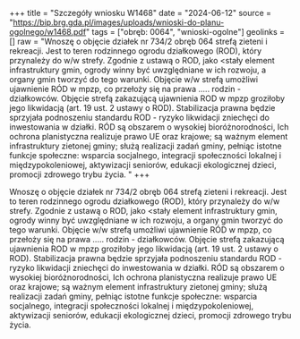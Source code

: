 +++
title = "Szczegóły wniosku W1468"
date = "2024-06-12"
source = "https://bip.brg.gda.pl/images/uploads/wnioski-do-planu-ogolnego/w1468.pdf"
tags = ["obręb: 0064", "wnioski-ogolne"]
geolinks = []
raw = "Wnoszę o objęcie działek nr 734/2 obręb 064 strefą zieteni i rekreacji. Jest to teren rodzinnego ogrodu działkowego (ROD), który przynależy do w/w strefy. Zgodnie z ustawą o ROD, jako <stały element infrastruktury gmin, ogrody winny być uwzględniane w ich rozwoju, a organy gmin tworzyć do tego warunki. Objęcie w/w strefą umożliwi ujawnienie RÓD w mpzp, co przełoży się na prawa ..... rodzin - działkowców. Objęcie strefą zakazującą ujawnienia ROD w mpzp groziłoby jego likwidacją (art. 19 ust. 2 ustawy o ROD). Stabilizacja prawna będzie sprzyjała podnoszeniu standardu ROD - ryzyko likwidacji zniechęci do inwestowania w działki. RÓD są obszarem o wysokiej bioróżnorodności, Ich ochrona planistyczna realizuje prawo UE oraz krajowe; są ważnym element infrastruktury zietonej gminy; służą realizacji zadań gminy, pełniąc istotne funkcje społeczne: wsparcia socjalnego, integracji społeczności lokalnej i międzypokoleniowej, aktywizacji seniorów, edukacji ekologicznej dzieci, promocji zdrowego trybu życia. "
+++

Wnoszę o objęcie działek nr 734/2 obręb 064 strefą zieteni i rekreacji. Jest to teren rodzinnego
ogrodu działkowego (ROD), który przynależy do w/w strefy. Zgodnie z ustawą o ROD, jako <stały element
infrastruktury gmin, ogrody winny być uwzględniane w ich rozwoju, a organy gmin tworzyć do tego warunki.
Objęcie w/w strefą umożliwi ujawnienie RÓD w mpzp, co przełoży się na prawa ..... rodzin - działkowców.
Objęcie strefą zakazującą ujawnienia ROD w mpzp groziłoby jego likwidacją (art. 19 ust. 2 ustawy o ROD).
Stabilizacja prawna będzie sprzyjała podnoszeniu standardu ROD - ryzyko likwidacji zniechęci do inwestowania
w działki. RÓD są obszarem o wysokiej bioróżnorodności, Ich ochrona planistyczna realizuje prawo UE oraz
krajowe; są ważnym element infrastruktury zietonej gminy; służą realizacji zadań gminy, pełniąc istotne funkcje
społeczne: wsparcia socjalnego, integracji społeczności lokalnej i międzypokoleniowej, aktywizacji seniorów,
edukacji ekologicznej dzieci, promocji zdrowego trybu życia.



